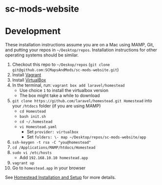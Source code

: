 # sc-mods-website


# Development

These installation instructions assume you are on a Mac using MAMP, Git, and putting your repos in `~/Desktop/repos`. Installation instructions for other operating systems should be similar.

1. Checkout this repo to `~/Deskop/repos` (`git clone git@github.com:SCMapsAndMods/sc-mods-website.git`)
2. Install [Vagrant](http://www.vagrantup.com/downloads.html)
2. Install [VirtualBox](https://www.virtualbox.org)
3. In the terminal, run: `vagrant box add laravel/homestead`
    - Use choice `1` to install the virtualbox version
    - The box might take a while to download
4. `git clone https://github.com/laravel/homestead.git Homestead` into your `/htdocs` folder (if you are using MAMP)
    - `cd Homestead`
    - `bash init.sh`
    - `cd ~/.homestead`
    - `vi Homestead.yaml`
        - Set `provider: virtualbox`
        - Set `folders: \- map ~/Desktop/repos/sc-mods-website/app`
5. `ssh-keygen -t rsa -C "you@homestead"`
6. `cd /Applications/MAMP/htdocs/Homestead`
7. `sudo vi /etc/hosts`
    - Add `192.168.10.10 homestead.app`
8. `vagrant up`
9. Go to `homestead.app` in your browser

See [Homestead Installation and Setup](http://laravel.com/docs/5.0/homestead#installation-and-setup) for more details.

